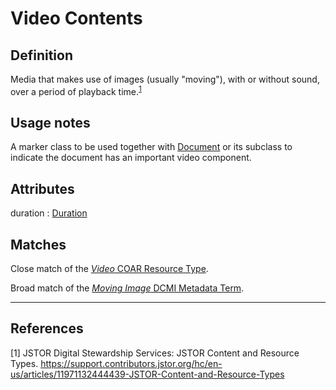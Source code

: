 # Video Contents

## Definition
Media that makes use of images (usually "moving"), with or without sound, over a period of playback time.<sup>[1](#fn1)</sup>

## Usage notes
A marker class to be used together with [Document](../entities/Document.md) or its subclass
to indicate the document has an important video component.

## Attributes
<a name="duration">duration : [Duration](../datatypes/Duration.md)</a>

## Matches
Close match of the [*Video* COAR Resource Type](http://purl.org/coar/resource_type/c_12ce).

Broad match of the [*Moving Image* DCMI Metadata Term](http://purl.org/dc/dcmitype/MovingImage).

---
## References
<a name="fn1">\[1\]</a> JSTOR Digital Stewardship Services: JSTOR Content and Resource Types. https://support.contributors.jstor.org/hc/en-us/articles/11971132444439-JSTOR-Content-and-Resource-Types
